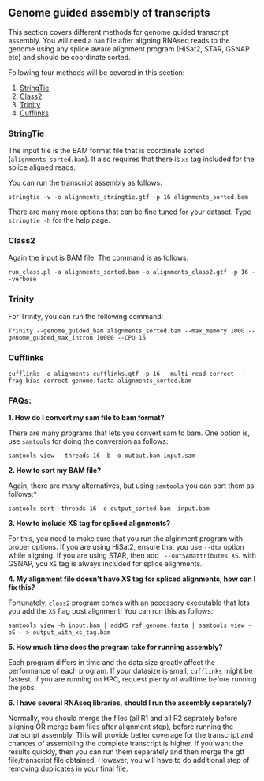 ## Genome guided assembly of transcripts

This section covers different methods for genome guided transcript assembly. You will need a `bam` file after aligning RNAseq reads to the genome using any splice aware alignment program (HiSat2, STAR, GSNAP etc) and should be coordinate sorted.

Following four methods will be covered in this section:

1. [StringTie](https://www.nature.com/articles/nbt.3122)
2. [Class2](https://www.ncbi.nlm.nih.gov/pubmed/26975657)
3. [Trinity](https://www.ncbi.nlm.nih.gov/pubmed/21572440)
4. [Cufflinks](https://www.ncbi.nlm.nih.gov/pubmed/22383036)


### StringTie

The input file is the BAM format file that is coordinate sorted (`alignments_sorted.bam`). It also requires that there is `xs` tag included for the splice aligned reads.

You can run the transcript assembly as follows:

```
stringtie -v -o alignments_stringtie.gtf -p 16 alignments_sorted.bam
```
There are many more options that can be fine tuned for your dataset. Type `stringtie -h` for the help page.

### Class2

Again the input is BAM file. The command is as follows:

```
run_class.pl -a alignments_sorted.bam -o alignments_class2.gtf -p 16 --verbose
```

### Trinity

For Trinity, you can run the following command:

```
Trinity --genome_guided_bam alignments_sorted.bam --max_memory 100G --genome_guided_max_intron 10000 --CPU 16
```

### Cufflinks

```
cufflinks -o alignments_cufflinks.gtf -p 16 --multi-read-correct --frag-bias-correct genome.fasta alignments_sorted.bam
```


### FAQs:

**1. How do I convert my sam file to bam format?**

There are many programs that lets you convert sam to bam. One option is,  use `samtools` for doing the conversion as follows:
```
samtools view --threads 16 -b -o output.bam input.sam
```

**2. How to sort my BAM file?**

Again, there are many alternatives, but using `samtools` you can sort them as follows:*

```
samtools sort--threads 16 -o output_sorted.bam  input.bam
```

**3. How to include XS tag for spliced alignments?**

For this, you need to make sure that you run the alginment program with proper options. If you are using HiSat2, ensure that you use `--dta` option while aligning. If you are using STAR, then add ` --outSAMattributes XS`. with GSNAP, you `XS` tag is always included for splice alignments.

**4. My alignment file doesn't have XS tag for spliced alignments, how can I fix this?**

Fortunately, `class2` program comes with an accessory executable that lets you add the `XS` flag post alignment! You can run this as follows:

```
samtools view -h input.bam | addXS ref_genome.fasta | samtools view -bS - > output_with_xs_tag.bam
```


**5. How much time does the program take for running assembly?**

Each program differs in time and the data size greatly affect the performance of each program. If your datasize is small, `cufflinks` might be fastest. If you are running on HPC, request plenty of walltime before running the jobs.

**6. I have several RNAseq libraries, should I run the assembly separately?**

Normally, you should merge the files (all R1 and all R2 seprately before aligning OR merge bam files after alignment step), before running the transcript assembly. This will provide better coverage for the transcript and chances of assembling the complete transcript is higher. If you want the results quickly, then you can run them separately and then merge the gtf file/transcript file obtained. However, you will have to do additional step of removing duplicates in your final file.
